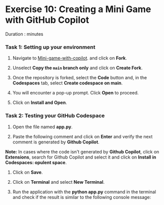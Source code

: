 # Exercise 10: Creating a Mini Game with GitHub Copilot

Duration :   minutes



### Task 1: Setting up your environment

1. Navigate to [Mini-game-with-copilot](https://github.com/MicrosoftDocs/mslearn-challenge-project-create-mini-game-with-copilot). and click on **Fork**.

1. Unselect **Copy the `main` branch only** and click on **Create Fork**.

1. Once the repository is forked, select the **Code** button and, in the **Codespaces** tab, select **Create codespace on main**.

1. You will encounter a pop-up prompt. Click **Open** to proceed.

1. Click on **Install and Open**.



### Task 2: Testing your GitHub Codespace

1. Open the file named **app.py**.

1. Paste the following comment and click on **Enter** and verify the next comment is generated by **Github Copilot**.

  **Note:** In cases where the code isn't generated by **Github Copilot**, click on **Extensions**, search for Github Copilot and select it and click on **Install in Codespaces: opulent space**.

1. Click on **Save**.
   
1. Click on **Terminal** and select **New Terminal**.

1. Run the application with the **python app.py** command in the terminal and check if the result is similar to the following console message:
